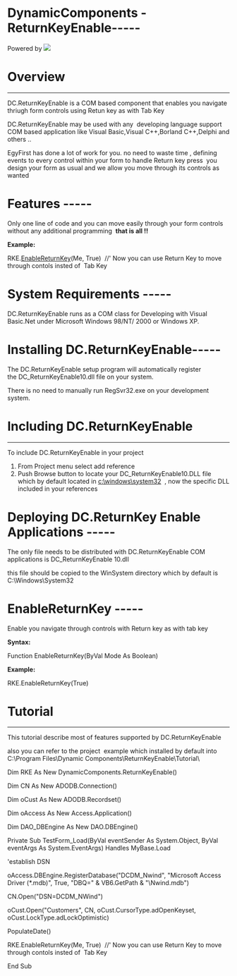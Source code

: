 ﻿# **DynamicComponents - ReturnKeyEnable-----**

Powered by ![](images/Aspose.Words.73bbce01-875a-4fb9-be3b-af906f986d16.001.png)


# **Overview**
-----
DC.ReturnKeyEnable is a COM based component that enables you navigate thriugh form controls using Retun key as with Tab Key  

DC.ReturnKeyEnable may be used with any  developing language support COM based application like Visual Basic,Visual C++,Borland C++,Delphi and others ..

EgyFirst has done a lot of work for you. no need to waste time , defining events to every control within your form to handle Return key press  
you design your form as usual and we allow you move through its controls as wanted
# **Features -----**
Only one line of code and you can move easily through your form controls without any additional programming  
**that is all !!**


**Example:**

RKE.[EnableReturnKey](#chmtopic8)(Me, True)  //' Now you can use Return Key to move through contols insted of  Tab Key
# **System Requirements -----**
DC.ReturnKeyEnable runs as a COM class for Developing with Visual Basic.Net under Microsoft Windows 98/NT/ 2000 or Windows XP. 


# **Installing DC.ReturnKeyEnable-----**
The DC.ReturnKeyEnable setup program will automatically register the DC\_ReturnKeyEnable10.dll file on your system. 

There is no need to manually run RegSvr32.exe on your development system. 
# **Including DC.ReturnKeyEnable** 
-----
To include DC.ReturnKeyEnable in your project 

1. From Project menu select add reference 
1. Push Browse button to locate your DC\_ReturnKeyEnable10.DLL file which by default located in [c:\windows\system32](file:///c:/windows/system32)  , now the specific DLL included in your references


# **Deploying DC.ReturnKey Enable Applications -----**
The only file needs to be distributed with DC.ReturnKeyEnable COM applications is DC\_ReturnKeyEnable 10.dll

this file should be copied to the WinSystem directory which by default is C:\Windows\System32 
# **EnableReturnKey -----**
Enable you navigate through controls with Return key as with tab key

**Syntax:**

Function EnableReturnKey(ByVal Mode As Boolean)

**Example:**

RKE.EnableReturnKey(True)
# Tutorial
-----
This tutorial describe most of features supported by DC.ReturnKeyEnable 

also you can refer to the project  example which installed by default into C:\Program Files\Dynamic Components\ReturnKeyEnable\Tutorial\



Dim RKE As New DynamicComponents.ReturnKeyEnable()

Dim CN As New ADODB.Connection()

Dim oCust As New ADODB.Recordset()

Dim oAccess As New Access.Application()

Dim DAO\_DBEngine As New DAO.DBEngine()



Private Sub TestForm\_Load(ByVal eventSender As System.Object, ByVal eventArgs As System.EventArgs) Handles MyBase.Load

'establish DSN

oAccess.DBEngine.RegisterDatabase("DCDM\_Nwind", "Microsoft Access Driver (\*.mdb)", True, "DBQ=" & VB6.GetPath & "\Nwind.mdb")

CN.Open("DSN=DCDM\_NWind")

oCust.Open("Customers", CN, oCust.CursorType.adOpenKeyset, oCust.LockType.adLockOptimistic)

PopulateDate()

RKE.EnableReturnKey(Me, True)  //' Now you can use Return Key to move through contols insted of  Tab Key

End Sub


